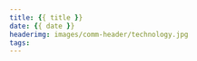 ```yaml
---
title: {{ title }}
date: {{ date }}
headerimg: images/comm-header/technology.jpg
tags: 
---
```

<!-- more -->